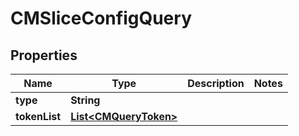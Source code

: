 

# CMSliceConfigQuery


## Properties

| Name | Type | Description | Notes |
|------------ | ------------- | ------------- | -------------|
|**type** | **String** |  |  |
|**tokenList** | [**List&lt;CMQueryToken&gt;**](CMQueryToken.md) |  |  |



